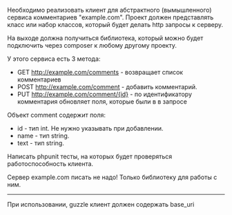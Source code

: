 Необходимо реализовать клиент для абстрактного (вымышленного) сервиса комментариев "example.com". Проект должен представлять класс или набор классов, который будет делать http запросы к серверу.

На выходе должна получиться библиотека, который можно будет подключить через composer к любому другому проекту.

У этого сервиса есть 3 метода:

* GET http://example.com/comments - возвращает список комментариев
* POST http://example.com/comment - добавить комментарий.
* PUT http://example.com/comment/{id} - по идентификатору комментария обновляет поля, которые были в в запросе

Объект comment содержит поля:
* id - тип int. Не нужно указывать при добавлении.
* name - тип string.
* text - тип string.

Написать phpunit тесты, на которых будет проверяться работоспособность клиента.

Сервер example.com писать не надо! Только библиотеку для работы с ним.
_______

При использовании, guzzle клиент должен содержать base_uri